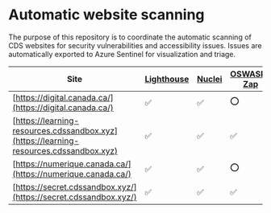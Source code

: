 # Automatic website scanning

The purpose of this repository is to coordinate the automatic scanning of CDS websites for security vulnerabilities and accessibility issues. Issues are automatically exported to Azure Sentinel for visualization and triage.


| Site | [Lighthouse](https://github.com/treosh/lighthouse-ci-action) | [Nuclei](https://github.com/projectdiscovery/nuclei-action) | [OSWASP-Zap](https://github.com/zaproxy/action-full-scan) |
|---|---|---|---|
|[https://digital.canada.ca/](https://digital.canada.ca/)|✅|✅|⭕️|
|[https://learning-resources.cdssandbox.xyz](https://learning-resources.cdssandbox.xyz)|✅|✅|✅|
|[https://numerique.canada.ca/](https://numerique.canada.ca/)|✅|✅|⭕️|
|[https://secret.cdssandbox.xyz/](https://secret.cdssandbox.xyz/)|✅|✅|✅|